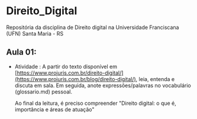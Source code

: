 # Direito_Digital
Repositória da disciplina de Direito digital na Universidade Franciscana (UFN) Santa Maria - RS

## Aula 01:
- Atividade : A partir do texto disponível em [https://www.projuris.com.br/direito-digital/](https://www.projuris.com.br/blog/direito-digital/), leia, entenda e discuta em sala. 
Em seguida, anote expressões/palavras no vocabulário (glossario.md) pessoal.

  Ao final da leitura, é preciso compreender "Direito digital: o que é, importância e áreas de atuação"